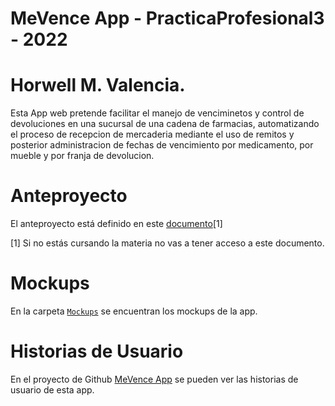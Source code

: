 # MeVence App - PracticaProfesional3 - 2022
# Horwell M. Valencia. 

Esta App web pretende facilitar el manejo de venciminetos y control de devoluciones en una sucursal de una cadena de farmacias, automatizando el proceso de recepcion de mercaderia mediante el uso de remitos y posterior administracion de fechas de vencimiento por medicamento, por mueble y por franja de devolucion.

# Anteproyecto

El anteproyecto está definido en este [documento](https://docs.google.com/document/d/1tlp7aqbtjVELh9BexZa0Uv7h17DSQh0p/edit?usp=sharing&ouid=113119878132578264145&rtpof=true&sd=true)[1]

[1] Si no estás cursando la materia no vas a tener acceso a este documento.

# Mockups

En la carpeta [`Mockups`](/Mockups/) se encuentran los mockups de la app.

# Historias de Usuario

En el proyecto de Github [MeVence App](https://github.com/horwellmv/PracticaProfesional3/projects/2)
se pueden ver las historias de usuario de esta app.
